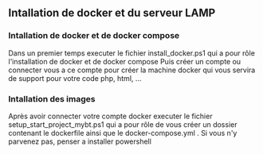## Intallation de docker et du serveur LAMP

### Intallation de docker et de docker compose 

Dans un premier temps executer le fichier install_docker.ps1 qui a pour rôle l'installation de docker et de docker compose
Puis créer un compte ou connecter vous a ce compte pour créer la machine docker qui vous servira de support pour votre code php, html, ...

### Intallation des images

Après avoir connecter votre compte docker executer le fichier setup_start_project_mybt.ps1 qui a pour rôle de vous créer un dossier contenant le dockerfile ainsi que le docker-compose.yml .
Si vous n'y parvenez pas, penser a installer powershell
